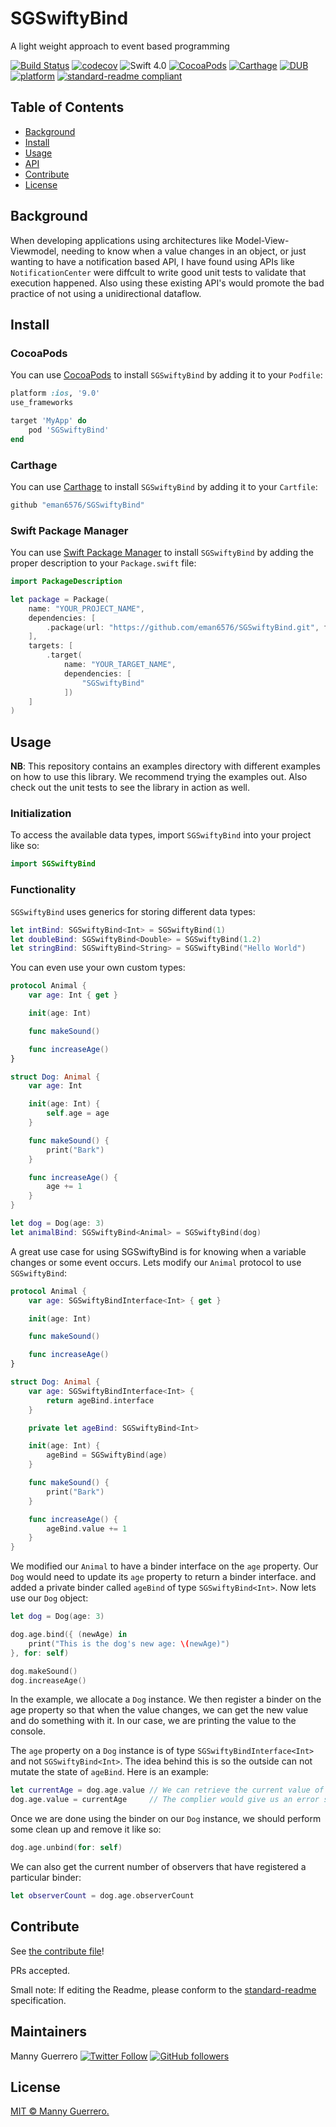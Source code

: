 # SGSwiftyBind

A light weight approach to event based programming

[![Build Status](https://travis-ci.org/eman6576/SGSwiftyBind.svg?branch=master)](https://travis-ci.org/eman6576/SGSwiftyBind)
[![codecov](https://codecov.io/gh/eman6576/SGSwiftyBind/branch/master/graph/badge.svg)](https://codecov.io/gh/eman6576/SGSwiftyBind)
![Swift 4.0](https://img.shields.io/badge/Swift-4.0-orange.svg?style=flat)
[![CocoaPods](https://img.shields.io/cocoapods/v/SGSwiftyBind.svg)](https://cocoapods.org/pods/SGSwiftyBind)
[![Carthage](https://img.shields.io/badge/Carthage-compatible-4BC51D.svg?style=flat)](https://github.com/Carthage/Carthage)
[![DUB](https://img.shields.io/dub/l/vibe-d.svg)](https://github.com/eman6576/SGSwiftyBind/blob/master/LICENSE)
[![platform](https://img.shields.io/badge/platform-iOS%20%7C%20macOS%20%7C%20Linux-lightgrey.svg)]()
[![standard-readme compliant](https://img.shields.io/badge/readme%20style-standard-brightgreen.svg?style=flat-square)](https://github.com/RichardLitt/standard-readme)

## Table of Contents

- [Background](#background)
- [Install](#install)
- [Usage](#usage)
- [API](#api)
- [Contribute](#contribute)
- [License](#license)

## Background

When developing applications using architectures like Model-View-Viewmodel, needing to know when a value changes in an object, or
just wanting to have a notification based API, I have found using APIs like `NotificationCenter` were diffcult to write good unit tests to validate that execution happened. Also using these existing API's would promote the bad practice of not using a unidirectional dataflow.

## Install

### CocoaPods

You can use [CocoaPods](https://cocoapods.org) to install `SGSwiftyBind` by adding it to your `Podfile`:

```ruby
platform :ios, '9.0'
use_frameworks

target 'MyApp' do
    pod 'SGSwiftyBind'
end
```

### Carthage

You can use [Carthage](https://github.com/Carthage/Carthage) to install `SGSwiftyBind` by adding it to your `Cartfile`:

```bash
github "eman6576/SGSwiftyBind"
```

### Swift Package Manager

You can use [Swift Package Manager](https://swift.org/package-manager/) to install `SGSwiftyBind` by adding the proper description to your `Package.swift` file:

```swift
import PackageDescription

let package = Package(
    name: "YOUR_PROJECT_NAME",
    dependencies: [
        .package(url: "https://github.com/eman6576/SGSwiftyBind.git", from: "1.0.0")
    ],
    targets: [
        .target(
            name: "YOUR_TARGET_NAME",
            dependencies: [
                "SGSwiftyBind"
            ])
    ]
)
```

## Usage

**NB**: This repository contains an examples directory with different examples on how to use this library. We recommend trying the examples out. Also check out the unit tests to see the library in action as well.

### Initialization

To access the available data types, import `SGSwiftyBind` into your project like so:

```swift
import SGSwiftyBind
```

### Functionality

`SGSwiftyBind` uses generics for storing different data types:

```swift
let intBind: SGSwiftyBind<Int> = SGSwiftyBind(1)
let doubleBind: SGSwiftyBind<Double> = SGSwiftyBind(1.2)
let stringBind: SGSwiftyBind<String> = SGSwiftyBind("Hello World")
```

You can even use your own custom types:

```swift
protocol Animal {
    var age: Int { get }

    init(age: Int)

    func makeSound()

    func increaseAge()
}

struct Dog: Animal {
    var age: Int

    init(age: Int) {
        self.age = age
    }

    func makeSound() {
        print("Bark")
    }

    func increaseAge() {
        age += 1
    }
}

let dog = Dog(age: 3)
let animalBind: SGSwiftyBind<Animal> = SGSwiftyBind(dog)
```

A great use case for using SGSwiftyBind is for knowing when a variable changes or some event occurs. Lets modify our `Animal` protocol to use `SGSwiftyBind`:

```swift
protocol Animal {
    var age: SGSwiftyBindInterface<Int> { get }

    init(age: Int)

    func makeSound()

    func increaseAge()
}

struct Dog: Animal {
    var age: SGSwiftyBindInterface<Int> {
        return ageBind.interface
    }

    private let ageBind: SGSwiftyBind<Int>

    init(age: Int) {
        ageBind = SGSwiftyBind(age)
    }

    func makeSound() {
        print("Bark")
    }

    func increaseAge() {
        ageBind.value += 1
    }
}
```

We modified our `Animal` to have a binder interface on the `age` property. Our `Dog` would need to update its `age` property to return a binder interface. and added a private binder called `ageBind` of type `SGSwiftyBind<Int>`. Now lets use our `Dog` object:

```swift
let dog = Dog(age: 3)

dog.age.bind({ (newAge) in
    print("This is the dog's new age: \(newAge)")
}, for: self)

dog.makeSound()
dog.increaseAge()
```

In the example, we allocate a `Dog` instance. We then register a binder on the age property so that when the value changes, we can get the new value and do something with it. In our case, we are printing the value to the console.

The `age` property on a `Dog` instance is of type `SGSwiftyBindInterface<Int>` and not `SGSwiftyBind<Int>`. The idea behind this is so the outside can not mutate the state of `ageBind`. Here is an example:

```swift
let currentAge = dog.age.value // We can retrieve the current value of age
dog.age.value = currentAge     // The complier would give us an error stating that `age.value` is a get-only property
```

Once we are done using the binder on our `Dog` instance, we should perform some clean up and remove it like so:

```swift
dog.age.unbind(for: self)
```

We can also get the current number of observers that have registered a particular binder:

```swift
let observerCount = dog.age.observerCount
```

## Contribute

See [the contribute file](CONTRIBUTING.md)!

PRs accepted.

Small note: If editing the Readme, please conform to the [standard-readme](https://github.com/RichardLitt/standard-readme) specification.

## Maintainers

Manny Guerrero [![Twitter Follow](https://img.shields.io/twitter/follow/SwiftyGuerrero.svg?style=social&label=Follow)](https://twitter.com/SwiftyGuerrero) [![GitHub followers](https://img.shields.io/github/followers/eman6576.svg?style=social&label=Follow)](https://github.com/eman6576)

## License

[MIT © Manny Guerrero.](https://github.com/eman6576/SGSwiftyBind/blob/master/LICENSE)
